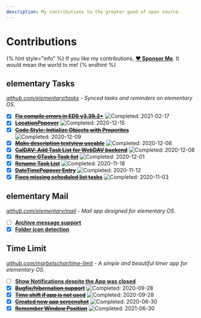 ```yaml
---
description: My contributions to the greater good of open source.
---
```


# Contributions

{% hint style="info" %}
If you like my contributions, [**❤️ Sponsor Me**](https://github.com/sponsors/marbetschar). It would mean the world to me!
{% endhint %}

## elementary Tasks

_[github.com/elementary/tasks](https://github.com/elementary/tasks/) - Synced tasks and reminders on elementary OS._

- [x] ~~[**Fix compile errors in EDS v3.39.2+**](https://github.com/elementary/tasks/pull/193)~~ ![Completed: 2021-02-17](https://img.shields.io/badge/completed-2021--02--17-lightgrey?style=social)
- [x] ~~[**LocationPopover**](https://github.com/elementary/tasks/pull/174)~~ ![Completed: 2020-12-15](https://img.shields.io/badge/completed-2020--12--15-lightgrey?style=social)
- [x] ~~[**Code Style: Initialize Objects with Properites**](https://github.com/elementary/tasks/pull/179)~~ ![Completed: 2020-12-09](https://img.shields.io/badge/completed-2020--12--09-lightgrey?style=social)
- [x] ~~[**Make description textview useable**](https://github.com/elementary/tasks/pull/177)~~ ![Completed: 2020-12-08](https://img.shields.io/badge/completed-2020--12--08-lightgrey?style=social)
- [x] ~~[**CalDAV: Add Task List for WebDAV backend**](https://github.com/elementary/tasks/pull/150)~~ ![Completed: 2020-12-08](https://img.shields.io/badge/completed-2020--12--08-lightgrey?style=social)
- [x] ~~[**Rename GTasks Task list**](https://github.com/elementary/tasks/pull/165)~~ ![Completed: 2020-12-01](https://img.shields.io/badge/completed-2020--12--01-lightgrey?style=social)
- [x] ~~[**Rename Task List**](https://github.com/elementary/tasks/pull/153)~~ ![Completed: 2020-11-18](https://img.shields.io/badge/completed-2020--11--18-lightgrey?style=social)
- [x] ~~[**DateTimePopover Entry**](https://github.com/elementary/tasks/pull/159)~~ ![Completed: 2020-11-12](https://img.shields.io/badge/completed-2020--11--12-lightgrey?style=social)
- [x] ~~[**Fixes missing scheduled list tasks**](https://github.com/elementary/tasks/pull/147)~~ ![Completed: 2020-11-03](https://img.shields.io/badge/completed-2020--11--03-lightgrey?style=social)

## elementary Mail

_[github.com/elementary/mail](https://github.com/elementary/mail) - Mail app designed for elementary OS._

- [ ] [**Archive message support**](https://github.com/elementary/mail/pull/542)
- [x] [**Folder icon detection**](https://github.com/elementary/mail/pull/545)

## Time Limit

_[github.com/marbetschar/time-limit](https://github.com/marbetschar/time-limit) - A simple and beautiful timer app for elementary OS._

- [ ] [**Show Notifications despite the App was closed**](https://github.com/marbetschar/time-limit/issues/31)
- [x] ~~[**Bugfix/hibernation support**](https://github.com/marbetschar/time-limit/pull/40)~~ ![Completed: 2020-09-28](https://img.shields.io/badge/completed-2020--09--28-lightgrey?style=social)
- [x] ~~[**Time shift if app is not used**](https://github.com/marbetschar/time-limit/pull/39)~~ ![Completed: 2020-09-28](https://img.shields.io/badge/completed-2020--09--28-lightgrey?style=social)
- [x] ~~[**Created new app screenshot**](https://github.com/marbetschar/time-limit/pull/35)~~ ![Completed: 2020-06-30](https://img.shields.io/badge/completed-2020--06--30-lightgrey?style=social)
- [x] ~~[**Remember Window Position**](https://github.com/marbetschar/time-limit/pull/34)~~ ![Completed: 2021-06-30](https://img.shields.io/badge/completed-2021--06--30-lightgrey?style=social)